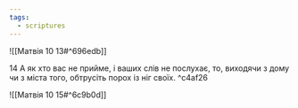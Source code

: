 ```yaml
---
tags:
  - scriptures
---
```


![[Матвія 10 13#^696edb]]

14 А як хто вас не прийме, і ваших слів не послухає, то, виходячи з дому чи з міста того, обтрусіть порох із ніг своїх. ^c4af26

![[Матвія 10 15#^6c9b0d]]